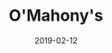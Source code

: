 ---
title: O'Mahony's
titleID: o-mahony-s-obrien.md
key: DMix
rhythm: jig
date: 2019-02-12
location: Other
tags: obrien
regtuneoftheweek:
slowtuneoftheweek:
mp3_file:
mp3_source:
mp3_licence:
mp3_url:
alt_mp3_url:
source: Wellington
abc_source: Wellington Tunebook Collection
abc_url: /tunebooks/other/obrien.pdf
abc: |
    X:53
    T:O'Mahony's
    C:Trad, arr. Paddy O'Brien
    R:jig
    I:speed 350
    M:6/8
    K:DMix
    A/2G/2|FEF DFA|dAF AFD|(4EFGE CEG|cGE CEG|
    FEF DFA|dAF AFD|GFG EFG|AFD D2:|
    e|~f2d d^cd|afd de=f|~e2c cBc|gec efg|1\
    ~f2d d^cd|afd def|gfg efg|afd d2:|2\
    ~a2 f gfe|fed cAF|GFG EFG|AFD D2||
    

---